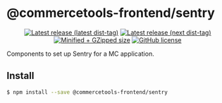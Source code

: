 # @commercetools-frontend/sentry

<p align="center">
  <a href="https://www.npmjs.com/package/@commercetools-frontend/sentry"><img src="https://badgen.net/npm/v/@commercetools-frontend/sentry" alt="Latest release (latest dist-tag)" /></a> <a href="https://www.npmjs.com/package/@commercetools-frontend/sentry"><img src="https://badgen.net/npm/v/@commercetools-frontend/sentry/next" alt="Latest release (next dist-tag)" /></a> <a href="https://bundlephobia.com/result?p=@commercetools-frontend/sentry"><img src="https://badgen.net/bundlephobia/minzip/@commercetools-frontend/sentry" alt="Minified + GZipped size" /></a> <a href="https://github.com/commercetools/merchant-center-application-kit/blob/main/LICENSE"><img src="https://badgen.net/github/license/commercetools/merchant-center-application-kit" alt="GitHub license" /></a>
</p>

Components to set up Sentry for a MC application.

## Install

```bash
$ npm install --save @commercetools-frontend/sentry
```
